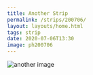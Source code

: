 ```yaml
---
title: Another Strip 
permalink: /strips/200706/
layout: layouts/home.html 
tags: strip
date: 2020-07-06T13:30
image: ph200706
---
```


<img src="/img/{{ image }}.png" alt="another image">
